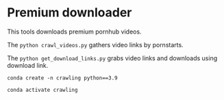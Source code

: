 # Premium downloader

This tools downloads premium pornhub videos.

The `python crawl_videos.py` gathers video links by pornstarts.

The `python get_download_links.py` grabs video links and downloads using download link.

`conda create -n crawling python==3.9`

`conda activate crawling`